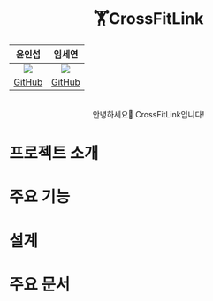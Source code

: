 <div align=center>
  
# 🏋️CrossFitLink 

| 윤인섭 | 임세연 |
| :---: | :---: |
| ![](https://avatars.githubusercontent.com/u/55538952?v=4) | ![](https://avatars.githubusercontent.com/u/124178635?v=4) |
|[GitHub](https://github.com/insub2004)|[GitHub](https://github.com/caboooom)

<br>
안녕하세요👋
CrossFitLink입니다!

</div>

# 프로젝트 소개

# 주요 기능

# 설계

# 주요 문서
